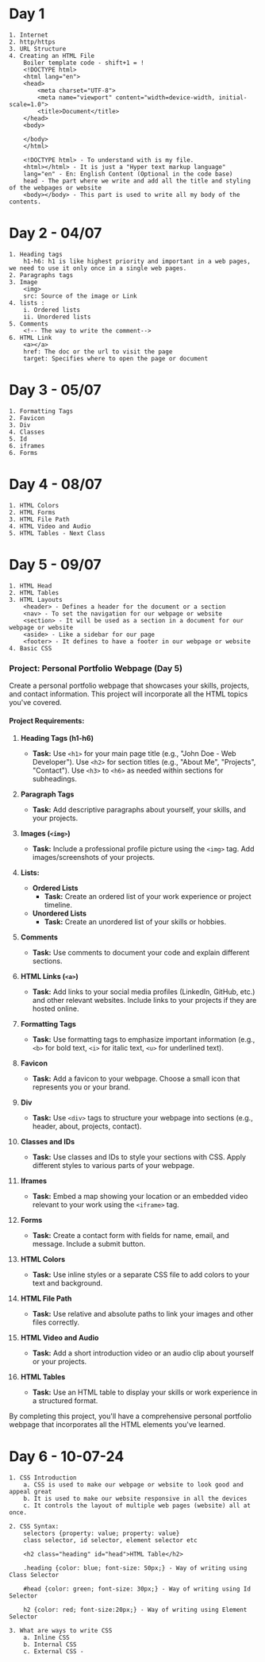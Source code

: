 # Day 1
    1. Internet
    2. http/https
    3. URL Structure
    4. Creating an HTML File
        Boiler template code - shift+1 = !
        <!DOCTYPE html>
        <html lang="en">
        <head>
            <meta charset="UTF-8">
            <meta name="viewport" content="width=device-width, initial-scale=1.0">
            <title>Document</title>
        </head>
        <body>
            
        </body>
        </html>

        <!DOCTYPE html> - To understand with is my file.
        <html></html> - It is just a "Hyper text markup language" 
        lang="en" - En: English Content (Optional in the code base)
        head - The part where we write and add all the title and styling of the webpages or website
        <body></body> - This part is used to write all my body of the contents.


# Day 2 - 04/07
    1. Heading tags 
        h1-h6: h1 is like highest priority and important in a web pages, we need to use it only once in a single web pages.
    2. Paragraphs tags
    3. Image
        <img>
        src: Source of the image or Link
    4. lists :
        i. Ordered lists
        ii. Unordered lists
    5. Comments
        <!-- The way to write the comment-->
    6. HTML Link
        <a></a>
        href: The doc or the url to visit the page
        target: Specifies where to open the page or document

# Day 3 - 05/07
    1. Formatting Tags
    2. Favicon
    3. Div
    4. Classes
    5. Id
    6. iframes
    6. Forms

# Day 4 - 08/07
    1. HTML Colors
    2. HTML Forms
    3. HTML File Path
    4. HTML Video and Audio
    5. HTML Tables - Next Class

# Day 5 - 09/07
    1. HTML Head
    2. HTML Tables
    3. HTML Layouts
        <header> - Defines a header for the document or a section
        <nav> - To set the navigation for our webpage or website
        <section> - It will be used as a section in a document for our webpage or website
        <aside> - Like a sidebar for our page
        <footer> - It defines to have a footer in our webpage or website
    4. Basic CSS


### Project: Personal Portfolio Webpage (Day 5)

Create a personal portfolio webpage that showcases your skills, projects, and contact information. This project will incorporate all the HTML topics you've covered.

#### Project Requirements:

1. **Heading Tags (h1-h6)**
   - **Task:** Use `<h1>` for your main page title (e.g., "John Doe - Web Developer"). Use `<h2>` for section titles (e.g., "About Me", "Projects", "Contact"). Use `<h3>` to `<h6>` as needed within sections for subheadings.

2. **Paragraph Tags**
   - **Task:** Add descriptive paragraphs about yourself, your skills, and your projects.

3. **Images (`<img>`)**
   - **Task:** Include a professional profile picture using the `<img>` tag. Add images/screenshots of your projects.

4. **Lists:**
   - **Ordered Lists**
     - **Task:** Create an ordered list of your work experience or project timeline.
   - **Unordered Lists**
     - **Task:** Create an unordered list of your skills or hobbies.

5. **Comments**
   - **Task:** Use comments to document your code and explain different sections.

6. **HTML Links (`<a>`)**
   - **Task:** Add links to your social media profiles (LinkedIn, GitHub, etc.) and other relevant websites. Include links to your projects if they are hosted online.

7. **Formatting Tags**
   - **Task:** Use formatting tags to emphasize important information (e.g., `<b>` for bold text, `<i>` for italic text, `<u>` for underlined text).

8. **Favicon**
   - **Task:** Add a favicon to your webpage. Choose a small icon that represents you or your brand.

9. **Div**
   - **Task:** Use `<div>` tags to structure your webpage into sections (e.g., header, about, projects, contact).

10. **Classes and IDs**
    - **Task:** Use classes and IDs to style your sections with CSS. Apply different styles to various parts of your webpage.

11. **Iframes**
    - **Task:** Embed a map showing your location or an embedded video relevant to your work using the `<iframe>` tag.

12. **Forms**
    - **Task:** Create a contact form with fields for name, email, and message. Include a submit button.

13. **HTML Colors**
    - **Task:** Use inline styles or a separate CSS file to add colors to your text and background.

14. **HTML File Path**
    - **Task:** Use relative and absolute paths to link your images and other files correctly.

15. **HTML Video and Audio**
    - **Task:** Add a short introduction video or an audio clip about yourself or your projects.

16. **HTML Tables**
    - **Task:** Use an HTML table to display your skills or work experience in a structured format.

By completing this project, you'll have a comprehensive personal portfolio webpage that incorporates all the HTML elements you've learned.


# Day 6 - 10-07-24
    1. CSS Introduction
        a. CSS is used to make our webpage or website to look good and appeal great
        b. It is used to make our website responsive in all the devices
        c. It controls the layout of multiple web pages (website) all at once.

    2. CSS Syntax:
        selectors {property: value; property: value}
        class selector, id selector, element selector etc

        <h2 class="heading" id="head">HTML Table</h2>

        .heading {color: blue; font-size: 50px;} - Way of writing using Class Selector

        #head {color: green; font-size: 30px;} - Way of writing using Id Selector

        h2 {color: red; font-size:20px;} - Way of writing using Element Selector

    3. What are ways to write CSS
        a. Inline CSS
        b. Internal CSS
        c. External CSS - 

